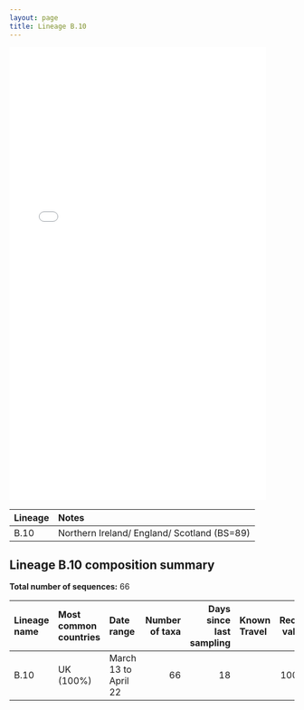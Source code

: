 ```yaml
---
layout: page
title: Lineage B.10
---
```




<embed src="../assets/images/B.10.pdf" type="application/pdf" width="90%" height="800px" />


| Lineage | Notes |
|:-----|:-----|
| B.10 | Northern Ireland/ England/ Scotland (BS=89) |

<h2>Lineage B.10 composition summary </h2>

<strong>Total number of sequences:</strong> 66

| Lineage name | Most common countries | Date range | Number of taxa |  Days since last sampling | Known Travel | Recall value |
|:-----|:-----|:-------|-------:|-------:|:---------|--------:|
| B.10 | UK (100%) | March 13 to April 22 | 66 | 18 |  | 100.0 |

